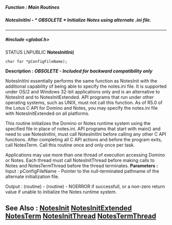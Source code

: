 ##### Function : Main Routines
##### NotesInitIni - * OBSOLETE * Initialize Notes using alternate .ini file.
---
##### #include <global.h>
STATUS LNPUBLIC **NotesInitIni(**

	char far *pConfigFileName);
**Description :**
***OBSOLETE - Included for backward compatibility only***

NotesInitIni essentially performs the same function as NotesInit with the 
additional capability of being able to specify the notes.ini file.  It  is 
supported under OS/2 and Windows 32-bit applications only and is an alternative 
to NotesInit and to NotesInitExtended.    API programs that run under other 
operating systems, such as UNIX, must not call this function.  As of R5.0 of 
the Lotus C API for Domino and Notes, you may specify the notes.ini file with 
NotesInitExtended on all platforms.

This routine initializes the Domino or Notes runtime system using the specified 
file in place of notes.ini.  API programs that start with main()  and need to 
use NotesInitIni, must call NotesInitIni before calling any other C API 
functions.   After completing all C API actions and before the program exits, 
call NotesTerm.  Call this routine once and only once per task. 

Applications may use more than one thread of execution accessing Domino or 
Notes.  Each thread must call NotesInitThread before making calls to Notes and 
NotesTermThread before the thread terminates.
**Parameters :**
Input :
pConfigFileName  -  Pointer to the null-terminated pathname of the alternate initialization file.

Output :
(routine)  -  (routine)  -  NOERROR if successfull, or a non-zero return value if unable to initialize the Notes runtime system.


**See Also :**
[NotesInit](D:/md_files/NotesInit.md)
[NotesInitExtended](D:/md_files/NotesInitExtended.md)
[NotesTerm](D:/md_files/NotesTerm.md)
[NotesInitThread](D:/md_files/NotesInitThread.md)
[NotesTermThread](D:/md_files/NotesTermThread.md)
---
